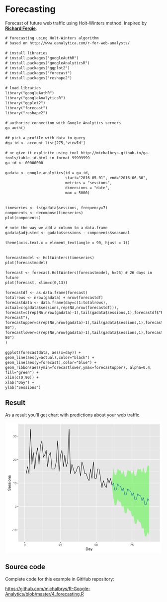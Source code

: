 # Forecasting

Forecast of future web traffic using Holt-Winters method. Inspired by [**Richard Fergie**](http://www.eanalytica.com/r-for-web-analysts/).

```
# forecasting using Holt-Winters algorithm
# based on http://www.eanalytica.com/r-for-web-analysts/

# install libraries
# install.packages("googleAuthR")
# install.packages("googleAnalyticsR")
# install.packages("ggplot2")
# install.packages("forecast")
# install.packages("reshape2")

# load libraries
library("googleAuthR")
library("googleAnalyticsR")
library("ggplot2")
library("forecast")
library("reshape2")

# authorize connection with Google Analytics servers
ga_auth()

## pick a profile with data to query
#ga_id <- account_list[275,'viewId']

# or give it explicite using tool http://michalbrys.github.io/ga-tools/table-id.html in format 99999999
ga_id <- 00000000

gadata <- google_analytics(id = ga_id, 
                           start="2016-05-01", end="2016-06-30",
                           metrics = "sessions", 
                           dimensions = "date",
                           max = 5000)


timeseries <- ts(gadata$sessions, frequency=7)
components <- decompose(timeseries)
plot(components)

# note the way we add a column to a data.frame
gadata$adjusted <- gadata$sessions - components$seasonal

theme(axis.text.x = element_text(angle = 90, hjust = 1))


forecastmodel <- HoltWinters(timeseries)
plot(forecastmodel)

forecast <- forecast.HoltWinters(forecastmodel, h=26) # 26 days in future
plot(forecast, xlim=c(0,13))

forecastdf <- as.data.frame(forecast)
totalrows <- nrow(gadata) + nrow(forecastdf)
forecastdata <- data.frame(day=c(1:totalrows),
actual=c(gadata$sessions,rep(NA,nrow(forecastdf))),
forecast=c(rep(NA,nrow(gadata)-1),tail(gadata$sessions,1),forecastdf$"Point Forecast"),
forecastupper=c(rep(NA,nrow(gadata)-1),tail(gadata$sessions,1),forecastdf$"Hi 80"),
forecastlower=c(rep(NA,nrow(gadata)-1),tail(gadata$sessions,1),forecastdf$"Lo 80")
)

ggplot(forecastdata, aes(x=day)) +
geom_line(aes(y=actual),color="black") +
geom_line(aes(y=forecast),color="blue") +
geom_ribbon(aes(ymin=forecastlower,ymax=forecastupper), alpha=0.4, fill="green") +
xlim(c(0,90)) +
xlab("Day") +
ylab("Sessions")
```

## Result

As a result you'll get chart with predictions about your web traffic.

![](/assets/forecasting-chart.png)

## Source code

Complete code for this example in GitHub repository:

[https:\/\/github.com\/michalbrys\/R-Google-Analytics\/blob\/master\/4\_forecasting.R](https://github.com/michalbrys/R-Google-Analytics/blob/master/4_forecasting.R)

